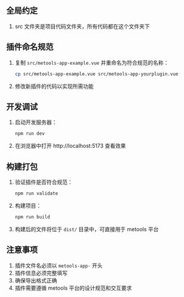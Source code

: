 
## 全局约定

1. src 文件夹是项目代码文件夹，所有代码都在这个文件夹下

## 插件命名规范

1. 复制 `src/metools-app-example.vue` 并重命名为符合规范的名称：
   ```bash
   cp src/metools-app-example.vue src/metools-app-yourplugin.vue
   ```

2. 修改新插件的代码以实现所需功能

## 开发调试

1. 启动开发服务器：
   ```bash
   npm run dev
   ```

2. 在浏览器中打开 http://localhost:5173 查看效果

## 构建打包

1. 验证插件是否符合规范：
   ```bash
   npm run validate
   ```

2. 构建项目：
   ```bash
   npm run build
   ```

3. 构建后的文件将位于 `dist/` 目录中，可直接用于 metools 平台

## 注意事项

1. 插件文件名必须以 `metools-app-` 开头
2. 插件信息必须完整填写
3. 确保导出格式正确
4. 插件需要遵循 metools 平台的设计规范和交互要求